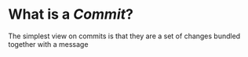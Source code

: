 # What is a _Commit_?

The simplest view on commits is that they are a set of changes bundled together with a message 
